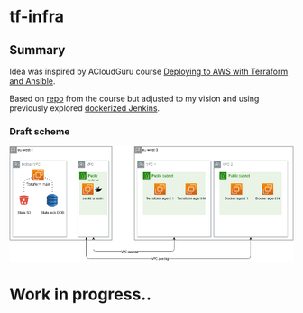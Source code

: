 # tf-infra

## Summary

Idea was inspired by ACloudGuru course [Deploying to AWS with Terraform and Ansible](https://acloud.guru/learn/8a6f598f-a41f-48ff-99a6-2c7a760b4119?_ga=2.170516256.1013769593.1602746496-2124952926.1598614771).

Based on [repo](https://github.com/linuxacademy/content-deploying-to-aws-ansible-terraform) from the course but adjusted to my vision and using previously explored [dockerized Jenkins](https://github.com/IgorMishchuk/weissbeerger-docker).

### Draft scheme

![scheme](https://github.com/IgorMishchuk/tf-infra/raw/master/scheme.png "Scheme")

# Work in progress..
